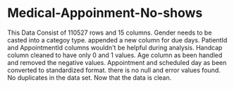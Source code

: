 # Medical-Appoinment-No-shows
This Data Consist of 110527 rows and 15 columns.
Gender needs to be casted into a categoy type.
appended a new column for due days.
PatientId and AppointmentId columns wouldn't be helpful during analysis.
Handcap column cleaned to have only 0 and 1 values.
Age column as been handled and removed the negative values.
Appointment and scheduled day as been converted to standardized format.
there is no null and error values found.
No duplicates in the data set.
Now that the  data is clean. 
